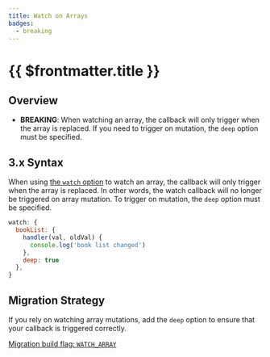 ```yaml
---
title: Watch on Arrays
badges:
  - breaking
---
```


# {{ $frontmatter.title }} <MigrationBadges :badges="$frontmatter.badges" />

## Overview

- **BREAKING**: When watching an array, the callback will only trigger when the array is replaced. If you need to trigger on mutation, the `deep` option must be specified.

## 3.x Syntax

When using [the `watch` option](https://vuejs.org/api/options-state.html#watch) to watch an array, the callback will only trigger when the array is replaced. In other words, the watch callback will no longer be triggered on array mutation. To trigger on mutation, the `deep` option must be specified.

```js
watch: {
  bookList: {
    handler(val, oldVal) {
      console.log('book list changed')
    },
    deep: true
  },
}
```

## Migration Strategy

If you rely on watching array mutations, add the `deep` option to ensure that your callback is triggered correctly.

[Migration build flag: `WATCH_ARRAY`](../migration-build.html#compat-configuration)
